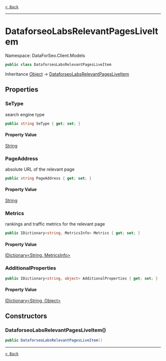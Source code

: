 [`< Back`](./)

---

# DataforseoLabsRelevantPagesLiveItem

Namespace: DataForSeo.Client.Models

```csharp
public class DataforseoLabsRelevantPagesLiveItem
```

Inheritance [Object](https://docs.microsoft.com/en-us/dotnet/api/system.object) → [DataforseoLabsRelevantPagesLiveItem](./dataforseo.client.models.dataforseolabsrelevantpagesliveitem)

## Properties

### **SeType**

search engine type

```csharp
public string SeType { get; set; }
```

#### Property Value

[String](https://docs.microsoft.com/en-us/dotnet/api/system.string)<br>

### **PageAddress**

absolute URL of the relevant page

```csharp
public string PageAddress { get; set; }
```

#### Property Value

[String](https://docs.microsoft.com/en-us/dotnet/api/system.string)<br>

### **Metrics**

rankings and traffic metrics for the relevant page

```csharp
public IDictionary<string, MetricsInfo> Metrics { get; set; }
```

#### Property Value

[IDictionary&lt;String, MetricsInfo&gt;](https://docs.microsoft.com/en-us/dotnet/api/system.collections.generic.idictionary-2)<br>

### **AdditionalProperties**

```csharp
public IDictionary<string, object> AdditionalProperties { get; set; }
```

#### Property Value

[IDictionary&lt;String, Object&gt;](https://docs.microsoft.com/en-us/dotnet/api/system.collections.generic.idictionary-2)<br>

## Constructors

### **DataforseoLabsRelevantPagesLiveItem()**

```csharp
public DataforseoLabsRelevantPagesLiveItem()
```

---

[`< Back`](./)
